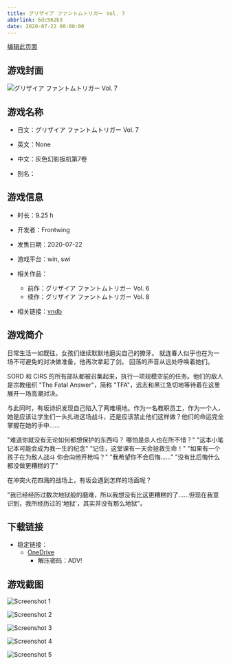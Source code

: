 ```yaml
---
title: グリザイア ファントムトリガー Vol. 7
abbrlink: 6dc562b3
date: 2020-07-22 00:00:00
---
```

[编辑此页面](https://github.com/ACG-3/ADV3-source/blob/main/source/_posts/games/%E3%82%B0%E3%83%AA%E3%82%B6%E3%82%A4%E3%82%A2%20%E3%83%95%E3%82%A1%E3%83%B3%E3%83%88%E3%83%A0%E3%83%88%E3%83%AA%E3%82%AC%E3%83%BC%20Vol.%207.md)

## 游戏封面

![グリザイア ファントムトリガー Vol. 7](https://pan.timero.xyz/onedrive/img_lib_001/%E3%82%B0%E3%83%AA%E3%82%B6%E3%82%A4%E3%82%A2%20%E3%83%95%E3%82%A1%E3%83%B3%E3%83%88%E3%83%A0%E3%83%88%E3%83%AA%E3%82%AC%E3%83%BC%20Vol.%207_cover.avif)


## 游戏名称

- 日文：グリザイア ファントムトリガー Vol. 7
- 英文：None
- 中文：灰色幻影扳机第7卷

- 别名：


## 游戏信息

- 时长：9.25 h
- 开发者：Frontwing
- 发售日期：2020-07-22
- 游戏平台：win, swi
- 相关作品：
   - 前作：グリザイア ファントムトリガー Vol. 6
   - 续作：グリザイア ファントムトリガー Vol. 8

- 相关链接：[vndb](https://vndb.org/v28151)


## 游戏简介

日常生活一如既往，女孩们继续默默地磨尖自己的獠牙。
就连春人似乎也在为一场不可避免的对决做准备，他再次拿起了剑。
回荡的声音从远处呼唤着她们。

SORD 和 CIRS 的所有部队都被召集起来，执行一项规模空前的任务。他们的敌人是宗教组织 "The Fatal Answer"，简称 "TFA"，远志和黑江急切地等待着在这里展开一场高潮对决。

与此同时，有坂诗织发现自己陷入了两难境地。作为一名教职员工，作为一个人，她是应该让学生们一头扎进这场战斗，还是应该禁止他们这样做？他们的命运完全掌握在她的手中......

"难道你就没有无论如何都想保护的东西吗？ 哪怕是杀人也在所不惜？"
"这本小笔记本可能会成为我一生的纪念"
"记住，这堂课有一天会拯救生命！"
"如果有一个孩子在为敌人战斗 你会向他开枪吗？"
"我希望你不会后悔......"
"没有比后悔什么都没做更糟糕的了"

在冲突火花四溅的战场上，有坂会遇到怎样的场面呢？

"我已经经历过数次地狱般的磨难，所以我想没有比这更糟糕的了......但现在我意识到，我所经历过的'地狱'，其实并没有那么地狱"。




## 下载链接

- 稳定链接：
    - [OneDrive](https://pan.timero.xyz/onedrive/adv_lib_001/%E3%82%B0%E3%83%AA%E3%82%B6%E3%82%A4%E3%82%A2%20%E3%83%95%E3%82%A1%E3%83%B3%E3%83%88%E3%83%A0%E3%83%88%E3%83%AA%E3%82%AC%E3%83%BC%20Vol.%207)
        - 解压密码：ADV!



## 游戏截图


![Screenshot 1](https://pan.timero.xyz/onedrive/img_lib_001/%E3%82%B0%E3%83%AA%E3%82%B6%E3%82%A4%E3%82%A2%20%E3%83%95%E3%82%A1%E3%83%B3%E3%83%88%E3%83%A0%E3%83%88%E3%83%AA%E3%82%AC%E3%83%BC%20Vol.%207_Screenshot_1.avif)

![Screenshot 2](https://pan.timero.xyz/onedrive/img_lib_001/%E3%82%B0%E3%83%AA%E3%82%B6%E3%82%A4%E3%82%A2%20%E3%83%95%E3%82%A1%E3%83%B3%E3%83%88%E3%83%A0%E3%83%88%E3%83%AA%E3%82%AC%E3%83%BC%20Vol.%207_Screenshot_2.avif)

![Screenshot 3](https://pan.timero.xyz/onedrive/img_lib_001/%E3%82%B0%E3%83%AA%E3%82%B6%E3%82%A4%E3%82%A2%20%E3%83%95%E3%82%A1%E3%83%B3%E3%83%88%E3%83%A0%E3%83%88%E3%83%AA%E3%82%AC%E3%83%BC%20Vol.%207_Screenshot_3.avif)

![Screenshot 4](https://pan.timero.xyz/onedrive/img_lib_001/%E3%82%B0%E3%83%AA%E3%82%B6%E3%82%A4%E3%82%A2%20%E3%83%95%E3%82%A1%E3%83%B3%E3%83%88%E3%83%A0%E3%83%88%E3%83%AA%E3%82%AC%E3%83%BC%20Vol.%207_Screenshot_4.avif)

![Screenshot 5](https://pan.timero.xyz/onedrive/img_lib_001/%E3%82%B0%E3%83%AA%E3%82%B6%E3%82%A4%E3%82%A2%20%E3%83%95%E3%82%A1%E3%83%B3%E3%83%88%E3%83%A0%E3%83%88%E3%83%AA%E3%82%AC%E3%83%BC%20Vol.%207_Screenshot_5.avif)

